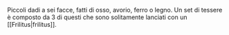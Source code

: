 Piccoli dadi a sei facce, fatti di osso, avorio, ferro o legno.
Un set di tessere è composto da 3 di questi che sono solitamente lanciati con un [[Frilitus|frilitus]].